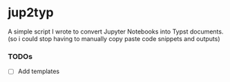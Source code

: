 # jup2typ
A simple script I wrote to convert Jupyter Notebooks into Typst documents. (so i could stop having to manually copy paste code snippets and outputs)

### TODOs
- [ ] Add templates
